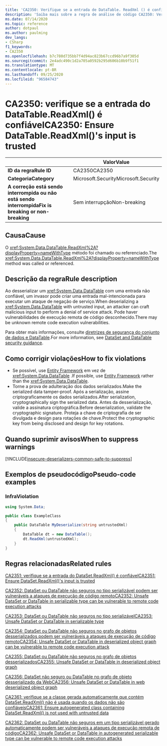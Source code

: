 ```yaml
---
title: 'CA2350: Verifique se a entrada de DataTable. ReadXml () é confiável (análise de código)'
description: 'Saiba mais sobre a regra de análise de código CA2350: Verifique se a entrada de DataTable. ReadXml () é confiável'
ms.date: 07/14/2020
ms.topic: reference
author: dotpaul
ms.author: paulming
dev_langs:
- CSharp
f1_keywords:
- CA2350
ms.openlocfilehash: b7c780d735bb7f4d94ac823b67ccd96b7a9f305d
ms.sourcegitcommit: 2e4adc490c1d2a705a0592b295d606b10b9f51f1
ms.translationtype: MT
ms.contentlocale: pt-BR
ms.lasthandoff: 09/25/2020
ms.locfileid: "96584743"
---
```

# <a name="ca2350-ensure-datatablereadxmls-input-is-trusted"></a><span data-ttu-id="11cf6-103">CA2350: verifique se a entrada do DataTable.ReadXml() é confiável</span><span class="sxs-lookup"><span data-stu-id="11cf6-103">CA2350: Ensure DataTable.ReadXml()'s input is trusted</span></span>

| | <span data-ttu-id="11cf6-104">Valor</span><span class="sxs-lookup"><span data-stu-id="11cf6-104">Value</span></span> |
|-|-|
| <span data-ttu-id="11cf6-105">**ID da regra**</span><span class="sxs-lookup"><span data-stu-id="11cf6-105">**Rule ID**</span></span> |<span data-ttu-id="11cf6-106">CA2350</span><span class="sxs-lookup"><span data-stu-id="11cf6-106">CA2350</span></span>|
| <span data-ttu-id="11cf6-107">**Categoria**</span><span class="sxs-lookup"><span data-stu-id="11cf6-107">**Category**</span></span> |<span data-ttu-id="11cf6-108">Microsoft.Security</span><span class="sxs-lookup"><span data-stu-id="11cf6-108">Microsoft.Security</span></span>|
| <span data-ttu-id="11cf6-109">**A correção está sendo interrompida ou não está sendo interrompida**</span><span class="sxs-lookup"><span data-stu-id="11cf6-109">**Fix is breaking or non-breaking**</span></span> |<span data-ttu-id="11cf6-110">Sem interrupção</span><span class="sxs-lookup"><span data-stu-id="11cf6-110">Non-breaking</span></span>|

## <a name="cause"></a><span data-ttu-id="11cf6-111">Causa</span><span class="sxs-lookup"><span data-stu-id="11cf6-111">Cause</span></span>

<span data-ttu-id="11cf6-112">O <xref:System.Data.DataTable.ReadXml%2A?displayProperty=nameWithType> método foi chamado ou referenciado.</span><span class="sxs-lookup"><span data-stu-id="11cf6-112">The <xref:System.Data.DataTable.ReadXml%2A?displayProperty=nameWithType> method was called or referenced.</span></span>

## <a name="rule-description"></a><span data-ttu-id="11cf6-113">Descrição da regra</span><span class="sxs-lookup"><span data-stu-id="11cf6-113">Rule description</span></span>

<span data-ttu-id="11cf6-114">Ao desserializar um <xref:System.Data.DataTable> com uma entrada não confiável, um invasor pode criar uma entrada mal-intencionada para executar um ataque de negação de serviço.</span><span class="sxs-lookup"><span data-stu-id="11cf6-114">When deserializing a <xref:System.Data.DataTable> with untrusted input, an attacker can craft malicious input to perform a denial of service attack.</span></span> <span data-ttu-id="11cf6-115">Pode haver vulnerabilidades de execução remota de código desconhecido.</span><span class="sxs-lookup"><span data-stu-id="11cf6-115">There may be unknown remote code execution vulnerabilities.</span></span>

<span data-ttu-id="11cf6-116">Para obter mais informações, consulte [diretrizes de segurança do conjunto de dados e DataTable](https://go.microsoft.com/fwlink/?linkid=2132227).</span><span class="sxs-lookup"><span data-stu-id="11cf6-116">For more information, see [DataSet and DataTable security guidance](https://go.microsoft.com/fwlink/?linkid=2132227).</span></span>

## <a name="how-to-fix-violations"></a><span data-ttu-id="11cf6-117">Como corrigir violações</span><span class="sxs-lookup"><span data-stu-id="11cf6-117">How to fix violations</span></span>

- <span data-ttu-id="11cf6-118">Se possível, use [Entity Framework](/ef/) em vez de <xref:System.Data.DataTable> .</span><span class="sxs-lookup"><span data-stu-id="11cf6-118">If possible, use [Entity Framework](/ef/) rather than the <xref:System.Data.DataTable>.</span></span>
- <span data-ttu-id="11cf6-119">Torne a prova de adulteração dos dados serializados.</span><span class="sxs-lookup"><span data-stu-id="11cf6-119">Make the serialized data tamper-proof.</span></span> <span data-ttu-id="11cf6-120">Após a serialização, assine criptograficamente os dados serializados.</span><span class="sxs-lookup"><span data-stu-id="11cf6-120">After serialization, cryptographically sign the serialized data.</span></span> <span data-ttu-id="11cf6-121">Antes da desserialização, valide a assinatura criptográfica.</span><span class="sxs-lookup"><span data-stu-id="11cf6-121">Before deserialization, validate the cryptographic signature.</span></span> <span data-ttu-id="11cf6-122">Proteja a chave de criptografia de ser divulgada e design para rotações de chave.</span><span class="sxs-lookup"><span data-stu-id="11cf6-122">Protect the cryptographic key from being disclosed and design for key rotations.</span></span>

## <a name="when-to-suppress-warnings"></a><span data-ttu-id="11cf6-123">Quando suprimir avisos</span><span class="sxs-lookup"><span data-stu-id="11cf6-123">When to suppress warnings</span></span>

[!INCLUDE[insecure-deserializers-common-safe-to-suppress](~/includes/code-analysis/insecure-deserializers-common-safe-to-suppress.md)]

## <a name="pseudo-code-examples"></a><span data-ttu-id="11cf6-124">Exemplos de pseudocódigo</span><span class="sxs-lookup"><span data-stu-id="11cf6-124">Pseudo-code examples</span></span>

### <a name="violation"></a><span data-ttu-id="11cf6-125">Infra</span><span class="sxs-lookup"><span data-stu-id="11cf6-125">Violation</span></span>

```csharp
using System.Data;

public class ExampleClass
{
    public DataTable MyDeserialize(string untrustedXml)
    {
        DataTable dt = new DataTable();
        dt.ReadXml(untrustedXml);
    }
}
```

## <a name="related-rules"></a><span data-ttu-id="11cf6-126">Regras relacionadas</span><span class="sxs-lookup"><span data-stu-id="11cf6-126">Related rules</span></span>

[<span data-ttu-id="11cf6-127">CA2351: verifique se a entrada do DataSet.ReadXml() é confiável</span><span class="sxs-lookup"><span data-stu-id="11cf6-127">CA2351: Ensure DataSet.ReadXml()'s input is trusted</span></span>](ca2351.md)

[<span data-ttu-id="11cf6-128">CA2352: DataSet ou DataTable não seguros no tipo serializável podem ser vulneráveis a ataques de execução de código remoto</span><span class="sxs-lookup"><span data-stu-id="11cf6-128">CA2352: Unsafe DataSet or DataTable in serializable type can be vulnerable to remote code execution attacks</span></span>](ca2352.md)

[<span data-ttu-id="11cf6-129">CA2353: DataSet ou DataTable não seguros no tipo serializável</span><span class="sxs-lookup"><span data-stu-id="11cf6-129">CA2353: Unsafe DataSet or DataTable in serializable type</span></span>](ca2353.md)

[<span data-ttu-id="11cf6-130">CA2354: DataSet ou DataTable não seguros no grafo de objetos desserializados podem ser vulneráveis a ataques de execução de código remoto</span><span class="sxs-lookup"><span data-stu-id="11cf6-130">CA2354: Unsafe DataSet or DataTable in deserialized object graph can be vulnerable to remote code execution attack</span></span>](ca2354.md)

[<span data-ttu-id="11cf6-131">CA2355: DataSet ou DataTable não seguros no grafo de objetos desserializados</span><span class="sxs-lookup"><span data-stu-id="11cf6-131">CA2355: Unsafe DataSet or DataTable in deserialized object graph</span></span>](ca2355.md)

[<span data-ttu-id="11cf6-132">CA2356: DataSet não seguro ou DataTable no grafo de objeto desserializado da Web</span><span class="sxs-lookup"><span data-stu-id="11cf6-132">CA2356: Unsafe DataSet or DataTable in web deserialized object graph</span></span>](ca2356.md)

[<span data-ttu-id="11cf6-133">CA2361: verifique se a classe gerada automaticamente que contém DataSet.ReadXml() não é usada quando os dados não são confiáveis</span><span class="sxs-lookup"><span data-stu-id="11cf6-133">CA2361: Ensure autogenerated class containing DataSet.ReadXml() is not used with untrusted data</span></span>](ca2361.md)

[<span data-ttu-id="11cf6-134">CA2362: DataSet ou DataTable não seguros em um tipo serializável gerado automaticamente podem ser vulneráveis a ataques de execução remota de código</span><span class="sxs-lookup"><span data-stu-id="11cf6-134">CA2362: Unsafe DataSet or DataTable in autogenerated serializable type can be vulnerable to remote code execution attacks</span></span>](ca2362.md)
